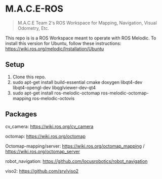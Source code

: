 # M.A.C.E-ROS
> M.A.C.E Team 2's ROS Workspace for Mapping, Navigation, Visual Odometry, Etc.

This repo is is a ROS Workspace meant to operate with ROS Melodic. To install this version for Ubuntu, follow these instructions: https://wiki.ros.org/melodic/Installation/Ubuntu

## Setup
 1. Clone this repo.
 2. sudo apt-get install build-essential cmake doxygen libqt4-dev \
	libqt4-opengl-dev libqglviewer-dev-qt4
 3. sudo apt-get install ros-melodic-octomap ros-melodic-octomap-mapping ros-melodic-octovis

## Packages
cv_camera: https://wiki.ros.org/cv_camera

octomap: https://wiki.ros.org/octomap

Octomap-mapping/server: https://wiki.ros.org/octomap_mapping / https://wiki.ros.org/octomap_server

robot_navigation: https://github.com/locusrobotics/robot_navigation

viso2: https://github.com/srv/viso2
